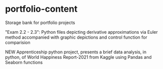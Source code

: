 # portfolio-content
Storage bank for portfolio projects

"Exam 2.2 - 2.3": Python files depicting derivative approximations via Euler method accompanied with graphic depictions and control function for comparision

NEW Apprenticeship python project, presents a brief data analysis, in python, of World Happiness Report-2021 from Kaggle using Pandas and Seaborn functions

